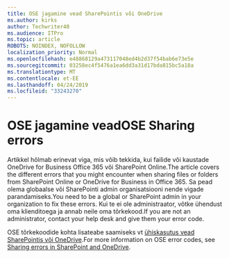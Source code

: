 ```yaml
---
title: OSE jagamine vead SharePointis või OneDrive
ms.author: kirks
author: Techwriter40
ms.audience: ITPro
ms.topic: article
ROBOTS: NOINDEX, NOFOLLOW
localization_priority: Normal
ms.openlocfilehash: e48868129a473117048ed4b2d37f54bab6e73e5e
ms.sourcegitcommit: 03258ec4f5476a1ea6dd3a31d17bda815bc5a18a
ms.translationtype: MT
ms.contentlocale: et-EE
ms.lasthandoff: 04/24/2019
ms.locfileid: "33243270"
---
```

# <a name="ose-sharing-errors"></a><span data-ttu-id="75724-102">OSE jagamine vead</span><span class="sxs-lookup"><span data-stu-id="75724-102">OSE Sharing errors</span></span>

<span data-ttu-id="75724-103">Artikkel hõlmab erinevat viga, mis võib tekkida, kui failide või kaustade OneDrive for Business Office 365 või SharePoint Online.</span><span class="sxs-lookup"><span data-stu-id="75724-103">The article covers the different errors that you might encounter when sharing files or folders from SharePoint Online or OneDrive for Business in Office 365.</span></span> <span data-ttu-id="75724-104">Sa pead olema globaalse või SharePointi admin organisatsiooni nende vigade parandamiseks.</span><span class="sxs-lookup"><span data-stu-id="75724-104">You need to be a global or SharePoint admin in your organization to fix these errors.</span></span> <span data-ttu-id="75724-105">Kui te ei ole administraator, võtke ühendust oma klienditoega ja annab neile oma tõrkekood.</span><span class="sxs-lookup"><span data-stu-id="75724-105">If you are not an administrator, contact your help desk and give them your error code.</span></span>

<span data-ttu-id="75724-106">OSE tõrkekoodide kohta lisateabe saamiseks vt [ühiskasutus vead SharePointis või OneDrive](https://docs.microsoft.com/en-us/sharepoint/sharepoint-onedrive-error-message).</span><span class="sxs-lookup"><span data-stu-id="75724-106">For more information on OSE error codes, see [Sharing errors in SharePoint and OneDrive](https://docs.microsoft.com/en-us/sharepoint/sharepoint-onedrive-error-message).</span></span>
